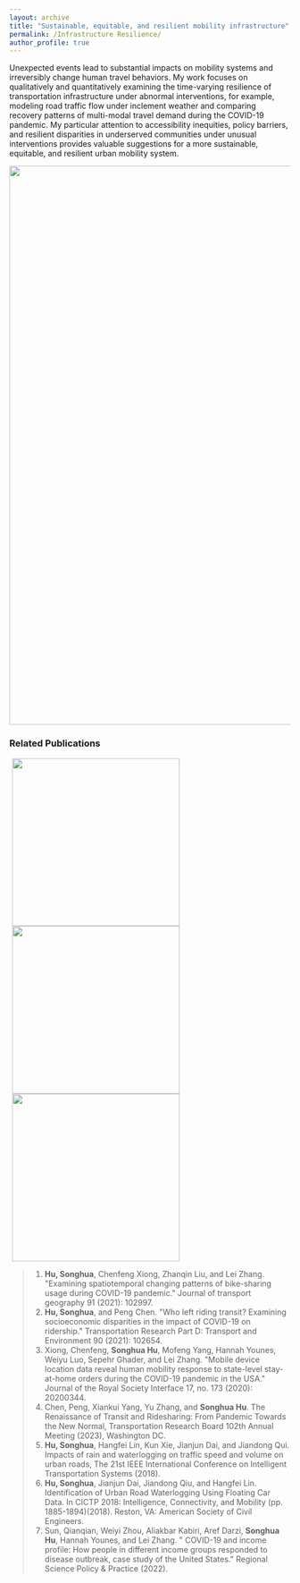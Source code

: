 ```yaml
---
layout: archive
title: "Sustainable, equitable, and resilient mobility infrastructure"
permalink: /Infrastructure Resilience/
author_profile: true
---
```



Unexpected events lead to substantial impacts on mobility systems and irreversibly change human travel behaviors. 
My work focuses on qualitatively and quantitatively examining the time-varying resilience of transportation infrastructure under abnormal interventions, for example, modeling road traffic flow under inclement weather 
and comparing recovery patterns of multi-modal travel demand during the COVID-19 pandemic. 
My particular attention to accessibility inequities, policy barriers, and resilient disparities in underserved communities 
under unusual interventions provides valuable suggestions for a more sustainable, equitable, and resilient urban mobility system.

<img src="https://songhuahu-umd.github.io/images/FF3.png" width="1000"/>

### Related Publications

<img src="https://songhuahu-umd.github.io/images/FF31.png" width="300" hspace="5"/> 
<img src="https://songhuahu-umd.github.io/images/FF32.png" width="300" hspace="5"/>
<img src="https://songhuahu-umd.github.io/images/FF33.png" width="300" hspace="5"/> 

> 1. **Hu, Songhua**, Chenfeng Xiong, Zhanqin Liu, and Lei Zhang. "Examining spatiotemporal changing patterns of bike-sharing usage during COVID-19 pandemic." Journal of transport geography 91 (2021): 102997.
> 2. **Hu, Songhua**, and Peng Chen. "Who left riding transit? Examining socioeconomic disparities in the impact of COVID-19 on ridership." Transportation Research Part D: Transport and Environment 90 (2021): 102654.
> 3. Xiong, Chenfeng, **Songhua Hu**, Mofeng Yang, Hannah Younes, Weiyu Luo, Sepehr Ghader, and Lei Zhang. "Mobile device location data reveal human mobility response to state-level stay-at-home orders during the COVID-19 pandemic in the USA." Journal of the Royal Society Interface 17, no. 173 (2020): 20200344.
> 4. Chen, Peng, Xiankui Yang, Yu Zhang, and **Songhua Hu**. The Renaissance of Transit and Ridesharing: From Pandemic Towards the New Normal, Transportation Research Board 102th Annual Meeting (2023), Washington DC.
> 5. **Hu, Songhua**, Hangfei Lin, Kun Xie, Jianjun Dai, and Jiandong Qui. Impacts of rain and waterlogging on traffic speed and volume on urban roads, The 21st IEEE International Conference on Intelligent Transportation Systems (2018).
> 6. **Hu, Songhua**, Jianjun Dai, Jiandong Qiu, and Hangfei Lin. Identification of Urban Road Waterlogging Using Floating Car Data. In CICTP 2018: Intelligence, Connectivity, and Mobility (pp. 1885-1894)(2018). Reston, VA: American Society of Civil Engineers.
> 7. Sun, Qianqian, Weiyi Zhou, Aliakbar Kabiri, Aref Darzi, **Songhua Hu**, Hannah Younes, and Lei Zhang. " COVID-19 and income profile: How people in different income groups responded to disease outbreak, case study of the United States." Regional Science Policy & Practice (2022).
